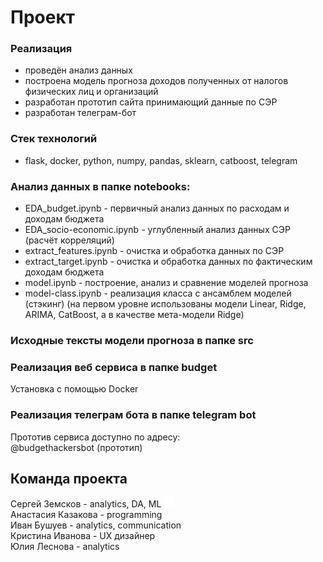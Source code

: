 # Проект

### Реализация
- проведён анализ данных
- построена модель прогноза доходов полученных от налогов физических лиц и организаций
- разработан прототип сайта принимающий данные по СЭР
- разработан телеграм-бот

### Стек технологий
- flask, docker, python, numpy, pandas, sklearn, catboost, telegram

### Анализ данных в папке notebooks:
- EDA_budget.ipynb - первичный анализ данных по расходам и доходам бюджета
- EDA_socio-economic.ipynb - углубленный анализ данных СЭР (расчёт корреляций)
- extract_features.ipynb - очистка и обработка данных по СЭР
- extract_target.ipynb - очистка и обработка данных по фактическим доходам бюджета
- model.ipynb - построение, анализ и сравнение моделей прогноза
- model-class.ipynb - реализация класса с ансамблем моделей (стэкинг)
(на первом уровне использованы модели Linear, Ridge, ARIMA, CatBoost, а в качестве мета-модели Ridge)

### Исходные тексты модели прогноза в папке src

### Реализация веб сервиса в папке budget
Установка с помощью Docker

### Реализация телеграм бота в папке telegram bot
Прототив сервиса доступно по адресу:  
@budgethackersbot (прототип)  



## Команда проекта
Сергей Земсков - analytics, DA, ML  [<img src=https://github.com/png2378/telegram-icon-updater/blob/master/icons/icomute_22_0.png width="16" height="16"/>](https://t.me/sergiozemskov)  
Анастасия Казакова - programming  
Иван Бушуев - analytics, communication  
Кристина Иванова - UX дизайнер  
Юлия Леснова - analytics  
